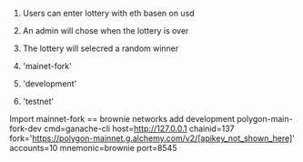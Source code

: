 1. Users can enter lottery with eth basen on usd
2. An admin will chose when the lottery is over
3. The lottery will selecred a random winner

1. 'mainet-fork' 
2. 'development'
3. 'testnet' 

Import mainnet-fork == brownie networks add development polygon-main-fork-dev cmd=ganache-cli host=http://127.0.0.1 chainid=137 fork='https://polygon-mainnet.g.alchemy.com/v2/[apikey_not_shown_here]' accounts=10 mnemonic=brownie port=8545 
